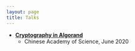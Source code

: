 ```yaml
---
layout: page
title: Talks
---
```



* [__Cryptography in Algorand__](../../talks/algorand_crypto.pdf)
  * Chinese Academy of Science, June 2020
